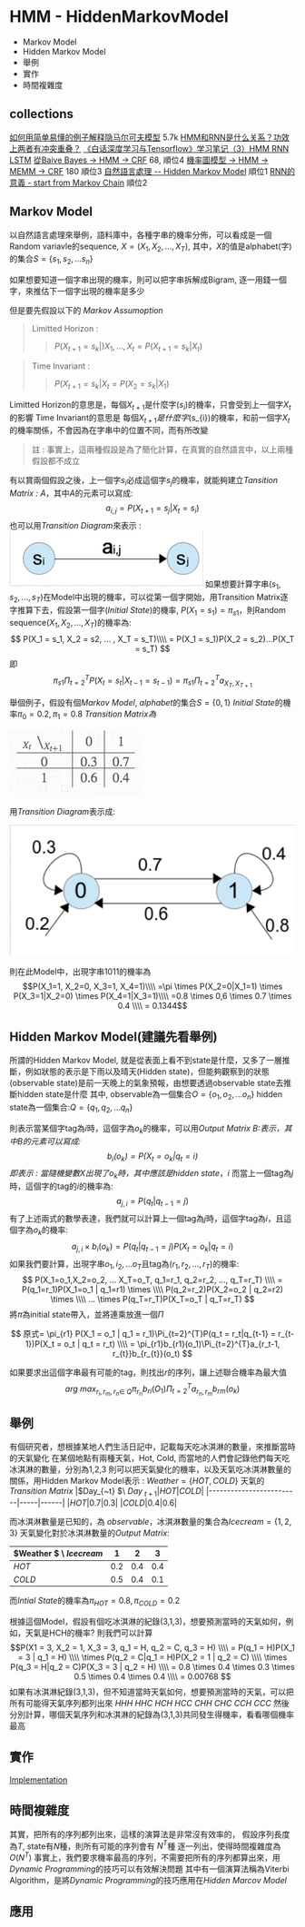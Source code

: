 # HMM - HiddenMarkovModel
* Markov Model
* Hidden Markov Model
* 舉例
* 實作
* 時間複雜度
## collections
[如何用简单易懂的例子解释隐马尔可夫模型](https://www.zhihu.com/question/20962240) 5.7k
[HMM和RNN是什么关系？功效上两者有冲突重叠？](https://www.zhihu.com/question/57396443)
[《白话深度学习与Tensorflow》学习笔记（3）HMM RNN LSTM](https://www.jianshu.com/p/a2755179be5b)
[從Baive Bayes -> HMM -> CRF](https://www.zhihu.com/question/53458773) 68, 順位4
[機率圖模型 -> HMM -> MEMM -> CRF](https://www.zhihu.com/question/53458773) 180 順位3
[自然語言處理 -- Hidden Markov Model](http://cpmarkchang.logdown.com/posts/192352-natural-language-processing-hidden-markov-models) 順位1
[RNN的意義 - start from Markov Chain](https://yuehhua.github.io/2018/07/21/why-rnn/) 順位2

## Markov Model
以自然語言處理來舉例，語料庫中，各種字串的機率分佈，可以看成是一個
Random variavle的sequence, $X = (X_{1}, X_{2}, ..., X_{T})$, 其中，$X$的值是alphabet(字)的集合$S = \{s_{1}, s_{2}, ...s_{n} \}$

如果想要知道一個字串出現的機率，則可以把字串拆解成Bigram, 逐一用錢一個字，來推估下一個字出現的機率是多少

但是要先假設以下的 *Markov Assumoption*

> Limitted Horizon :
> > $P(X_{t+1} = s_{k}|)X_{1}, ...,X_{t} = P(X_{t+1} = s_{k}|X_{t})$

> Time Invariant : 
> >$P(X_{t+1} = s_{k}|X_{t} = P(X_{2} = s_{k}|X_{1})$

Limitted Horizon的意思是，每個$X_{t+1}$是什麼字($s_{i}$)的機率，只會受到上一個字$X_{t}$的影響
Time Invariant的意思是
每個$X_{t+1}是什麼字($s_{i}$)$的機率，和前一個字$X_{t}$的機率關係，不會因為在字串中的位置不同，而有所改變

> 註 : 事實上，這兩種假設是為了簡化計算，在真實的自然語言中，以上兩種假設都不成立

有以賞兩個假設之後，上一個字$s_{i}$必成這個字$s_{j}$的機率，就能夠建立*Tansition Matrix : A*，其中*A*的元素可以寫成:
$$
a_{i, j} = P(X_{t+1}= s_{j}|X_{t}=s_{i})
$$
也可以用*Transition Diagram*來表示 : 
<img src='./images/HMM_1.png'></img>
如果想要計算字串($s_1,s_2, ...,s_T$)在Model中出現的機率，可以從第一個字開始，用Transition Matrix逐字推算下去，假設第一個字(*Initial State*)的機率, $P(X_1 = s_1) = \pi_{s1}$，則Random sequence$(X_1, X_2, ..., X_T)$的機率為:
$$
P(X_1 = s_1, X_2 = s2, ... , X_T = s_T)\\\\
 = P(X_1 = s_1)P(X_2 = s_2)...P(X_T = s_T)
$$
即
$$
\pi_{s1}\Pi_{t=2}^{T}P(X_t = s_t|X_{t-1}=s_{t-1}) = \pi_{s1}\Pi_{t=2}^{T}a_{X_T, X_{T+1}}
$$

舉個例子，假設有個*Markov Model*, 
*alphabet*的集合$S=\{0, 1 \}$
*Initial State*的機率$\pi_{0} = 0.2, \pi_{1}=0.8$
*Transition Matrix為*

<img src='./images/HMM_2.png'></img>

用*Transition Diagram*表示成:

<img src='./images/HMM_3.png'></img>

則在此Model中，出現字串1011的機率為
$$P(X_1=1, X_2=0, X_3=1, X_4=1)\\\\
=\pi \times P(X_2=0|X_1=1) \times P(X_3=1|X_2=0) \times P(X_4=1|X_3=1)\\\\
=0.8 \times 0,6 \times 0.7 \times 0.4 \\\\
= 0.1344$$

## Hidden Markov Model(建議先看舉例)
所謂的Hidden Markov Model, 就是從表面上看不到state是什麼，又多了一層推斷，例如狀態的表示是下雨以及晴天(Hidden state)，但能夠觀察到的狀態(observable state)是前一天晚上的氣象預報，由想要透過observable state去推斷hidden state是什麼
其中, observable為一個集合$O=\{o_1, o_2, ...o_n\}$
hidden state為一個集合:$Q = \{q_1, q_2, ...q_n\}$

則表示當某個字tag為$i$時，這個字為$o_{k}$的機率，可以用*Output Matrix B:*表示，其中$B$的元素可以寫成:
$$
b_{i}(o_{k}) = P(X_t = o_k | q_t = i)
$$
即表示 : 當隨機變數$X$出現了$o_k$時，其中應該是*hidden state*，$i$
而當上一個tag為$j$時，這個字的tag的$i$的機率為:
$$
a_{j, i} = P(q_{t} | q_{t-1} = j)
$$
有了上述兩式的數學表達，我們就可以計算上一個tag為$j$時，這個字tag為$i$，且這個字為$o_{k}$的機率:
$$
a_{j, i} \times b_{i}(o_{k}) = P(q_{t} | q_{t-1} = j)P(X_t = o_k | q_t = i)
$$
如果我們要計算，出現字串$o_1, i_2, ...o_T$且tag為$(r_1, r_2, ..., r_T)$的機率:
$$
P(X_1=o_1,X_2=o_2, ... X_T=o_T, q_1=r_1, q_2=r_2, ..., q_T=r_T)
\\\\ = P(q_1=r_1)P(X_1=o_1 | q_1=r1) \times
\\\\ P(q_2=r_2)P(X_2=o_2 | q_2=r2) \times
\\\\ ... \times P(q_T=r_T)P(X_T=o_T | q_T=r_T) 
$$
將$\pi$為initial state帶入，並將連乘放進一個$\Pi$

$$
原式= \pi_{r1} P(X_1 = o_1 |   q_1 = r_1)\Pi_{t=2}^{T}P(q_t = r_t|q_{t-1} = r_{t-1})P(X_t = o_t | q_t = r_t)
\\\\ = \pi_{r1}b_{r1}(o_1)\Pi_{t=2}^{T}a_{r_t-1, r_{t}}b_{r_{t}}(o_t)
$$

如果要求出這個字串最有可能的tag，則找出$r$的序列，讓上述聯合機率為最大值
$$
arg~max_{r_{i}, r_{m}, r_{n}\in~Q} \pi_{r_{ri}}b_{ri}(O_{1})\Pi_{t=2}^{T}a_{r_n, r_m}b_{rm}(o_k)
$$

## 舉例 
有個研究者，想根據某地人們生活日記中，記載每天吃冰淇淋的數量，來推斷當時的天氣變化
在某個地點有兩種天氣，Hot, Cold, 
而當地的人們會記錄他們每天吃冰淇淋的數量，分別為1,2,3
則可以把天氣變化的機率，以及天氣吃冰淇淋數量的關係，用Hidden Markov Model表示 : 
$Weather = \{HOT, COLD\}$
天氣的*Transition Matrix*
|$Day_{~t} $\ $Day_{~t+1}$|$HOT$|$COLD$|
|-------------------------|-----|------|
|$HOT$|0.7|0.3|
|$COLD$|0.4|0.6|

而冰淇淋數量是已知的，為 *observable*，冰淇淋數量的集合為$Icecream=\{1,2,3\}$
天氣變化對於冰淇淋數量的*Output Matrix*:

|$Weather $ \ $Icecream$|$1$|$2$|$3$|
|----------------------|----|---|---|
|$HOT$|0.2|0.4|0.4|
|$COLD$|0.5|0.4|0.1|

而$Intial~State$的機率為$\pi_{HOT}=0.8, \pi_{COLD}=0.2$

根據這個Model，假設有個吃冰淇淋的紀錄(3,1,3)，想要預測當時的天氣如何，例如，天氣是HCH的機率?
則我們可以計算
$$P(X1 = 3, X_2 = 1, X_3 = 3, q_1 = H, q_2 = C, q_3 = H)
\\\\ = P(q_1 = H)P(X_1 = 3 | q_1 = H) 
\\\\ \times P(q_2 = C|q_1 = H)P(X_2 = 1 | q_2 = C)
\\\\ \times P(q_3 = H|q_2 = C)P(X_3 = 3 | q_2 = H)
\\\\  = 0.8 \times 0.4 \times 0.3 \times 0.5 \times 0.4 \times 0.4
\\\\ = 0.00768
$$
如果有冰淇淋紀錄(3,1,3)，但不知道當時天氣如何，想要預測當時的天氣，可以把所有可能得天氣序列都列出來
$HHH~HHC~HCH~HCC~CHH~CHC~CCH~CCC$
然後分別計算，哪個天氣序列和冰淇淋的紀錄為(3,1,3)共同發生得機率，看看哪個機率最高
## 實作
[Implementation](/demo/HMM.py)

## 時間複雜度
其實，把所有的序列都列出來，這樣的演算法是非常沒有效率的，
假設序列長度為$T$, state有$N$種，則所有可能的序列會有   $N^{T}$種
逐一列出，使得時間複雜度為$O(N^{T})$
事實上，我們要求機率最高的序列，不需要把所有的序列都算出來，用*Dynamic Programming*的技巧可以有效解決問題
其中有一個演算法稱為Viterbi Algorithm，是將*Dynamic Programming*的技巧應用在*Hidden Marcov Model*

## 應用